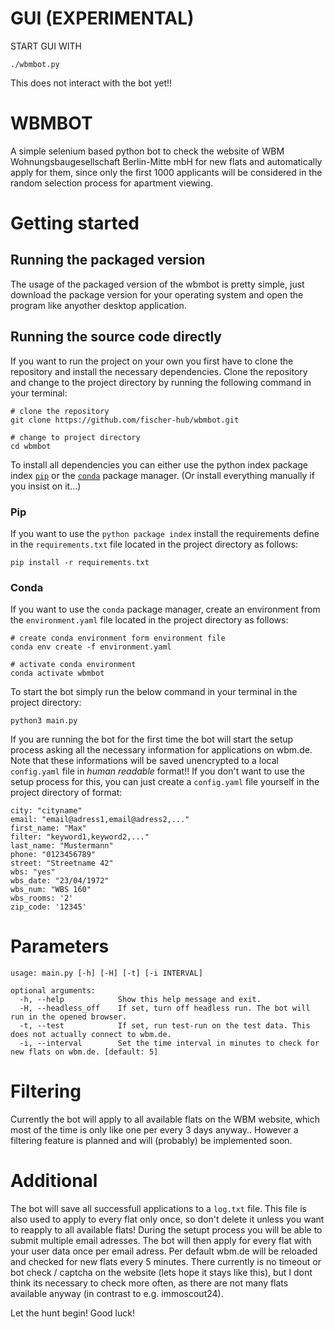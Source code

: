 # GUI (EXPERIMENTAL)
START GUI WITH 
```
./wbmbot.py
```
This does not interact with the bot yet!!

# WBMBOT
A simple selenium based python bot to check the website of WBM Wohnungsbaugesellschaft Berlin-Mitte mbH for new flats and automatically apply for them, since only the first 1000 applicants will be considered in the random selection process for apartment viewing.

# Getting started

## Running the packaged version
The usage of the packaged version of the wbmbot is pretty simple, just download the package version for your operating system and open the program like anyother desktop application.

## Running the source code directly
If you want to run the project on your own you first have to clone the repository and install the necessary dependencies. Clone the repository and change to the project directory by running the following command in your terminal:

```
# clone the repository
git clone https://github.com/fischer-hub/wbmbot.git

# change to project directory
cd wbmbot
```

To install all dependencies you can either use the python index package index [`pip`](https://pypi.org/) or the [`conda`](https://docs.conda.io/en/latest/) package manager. (Or install everything manually if you insist on it...)

### Pip
If you want to use the `python package index` install the requirements define in the `requirements.txt` file located in the project directory as follows:
```
pip install -r requirements.txt
```

### Conda
If you want to use the `conda` package manager, create an environment from the `environment.yaml` file located in the project directory as follows:
```
# create conda environment form environment file
conda env create -f environment.yaml

# activate conda environment
conda activate wbmbot
```


To start the bot simply run the below command in your terminal in the project directory:
```
python3 main.py
```

If you are running the bot for the first time the bot will start the setup process asking all the necessary information for applications on wbm.de.
Note that these informations will be saved unencrypted to a local `config.yaml` file in *human readable* format!!
If you don't want to use the setup process for this, you can just create a `config.yaml` file yourself in the project directory of format:

```
city: "cityname"
email: "email@adress1,email@adress2,..."
first_name: "Max"
filter: "keyword1,keyword2,..."
last_name: "Mustermann"
phone: "0123456789"
street: "Streetname 42"
wbs: "yes"
wbs_date: "23/04/1972"
wbs_num: "WBS 160"
wbs_rooms: '2'
zip_code: '12345'
```

# Parameters
```
usage: main.py [-h] [-H] [-t] [-i INTERVAL]

optional arguments:
  -h, --help            Show this help message and exit.
  -H, --headless_off    If set, turn off headless run. The bot will run in the opened browser.
  -t, --test            If set, run test-run on the test data. This does not actually connect to wbm.de.
  -i, --interval        Set the time interval in minutes to check for new flats on wbm.de. [default: 5]
```

# Filtering
Currently the bot will apply to all available flats on the WBM website, which most of the time is only like one per every 3 days anyway..
However a filtering feature is planned and will (probably) be implemented soon.

# Additional
The bot will save all successfull applications to a `log.txt` file. This file is also used to apply to every flat only once, so don't delete it unless you want to reapply to all available flats!
During the setupt process you will be able to submit multiple email adresses. The bot will then apply for every flat with your user data once per email adress.
Per default wbm.de will be reloaded and checked for new flats every 5 minutes. There currently is no timeout or bot check / captcha on the website (lets hope it stays like this), but I dont think its necessary to check more often, as there are not many flats available anyway (in contrast to e.g. immoscout24).

Let the hunt begin! Good luck!
